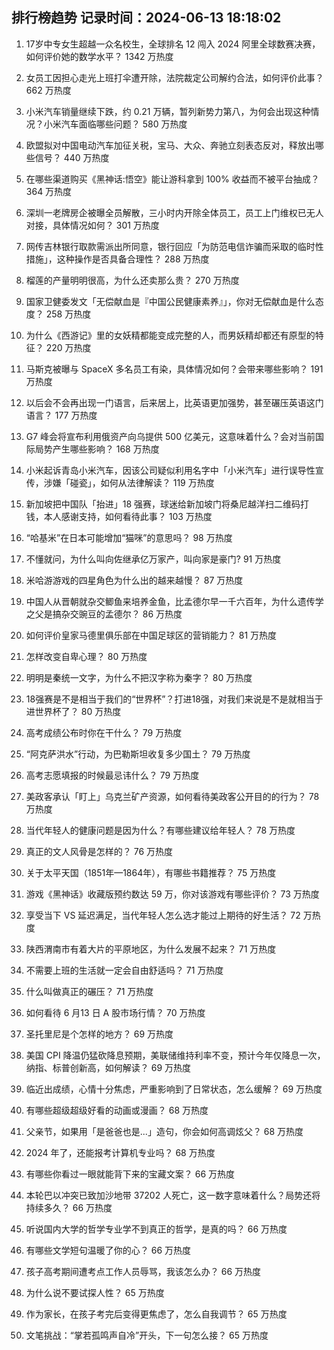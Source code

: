 
## 排行榜趋势 记录时间：2024-06-13 18:18:02
  
  1. 17岁中专女生超越一众名校生，全球排名 12 闯入 2024 阿里全球数赛决赛，如何评价她的数学水平？ 1342 万热度
    
  2. 女员工因担心走光上班打伞遭开除，法院裁定公司解约合法，如何评价此事？ 662 万热度
    
  3. 小米汽车销量继续下跌，约 0.21 万辆，暂列新势力第八，为何会出现这种情况？小米汽车面临哪些问题？ 580 万热度
    
  4. 欧盟拟对中国电动汽车加征关税，宝马、大众、奔驰立刻表态反对，释放出哪些信号？ 440 万热度
    
  5. 在哪些渠道购买《黑神话:悟空》能让游科拿到 100% 收益而不被平台抽成？ 364 万热度
    
  6. 深圳一老牌房企被曝全员解散，三小时内开除全体员工，员工上门维权已无人对接，具体情况如何？ 301 万热度
    
  7. 网传吉林银行取款需派出所同意，银行回应「为防范电信诈骗而采取的临时性措施」，这种操作是否具备合理性？ 288 万热度
    
  8. 榴莲的产量明明很高，为什么还卖那么贵？ 270 万热度
    
  9. 国家卫健委发文「无偿献血是『中国公民健康素养』」，你对无偿献血是什么态度？ 258 万热度
    
  10. 为什么《西游记》里的女妖精都能变成完整的人，而男妖精却都还有原型的特征？ 220 万热度
    
  11. 马斯克被曝与 SpaceX 多名员工有染，具体情况如何？会带来哪些影响？ 191 万热度
    
  12. 以后会不会再出现一门语言，后来居上，比英语更加强势，甚至碾压英语这门语言？ 177 万热度
    
  13. G7 峰会将宣布利用俄资产向乌提供 500 亿美元，这意味着什么？会对当前国际局势产生哪些影响？ 168 万热度
    
  14. 小米起诉青岛小米汽车，因该公司疑似利用名字中「小米汽车」进行误导性宣传，涉嫌「碰瓷」，如何从法律解读？ 119 万热度
    
  15. 新加坡把中国队「抬进」18 强赛，球迷给新加坡门将桑尼越洋扫二维码打钱，本人感谢支持，如何看待此事？ 103 万热度
    
  16. “哈基米”在日本可能增加“猫咪”的意思吗？ 98 万热度
    
  17. 不懂就问，为什么叫向佐继承亿万家产，叫向家是豪门? 91 万热度
    
  18. 米哈游游戏的四星角色为什么出的越来越慢？ 87 万热度
    
  19. 中国人从晋朝就杂交鲫鱼来培养金鱼，比孟德尔早一千六百年，为什么遗传学之父是搞杂交豌豆的孟德尔？ 86 万热度
    
  20. 如何评价皇家马德里俱乐部在中国足球区的营销能力？ 81 万热度
    
  21. 怎样改变自卑心理？ 80 万热度
    
  22. 明明是秦统一文字，为什么不把汉字称为秦字？ 80 万热度
    
  23. 18强赛是不是相当于我们的“世界杯”？打进18强，对我们来说是不是就相当于进世界杯了？ 80 万热度
    
  24. 高考成绩公布时你在干什么？ 79 万热度
    
  25. “阿克萨洪水”行动，为巴勒斯坦收复多少国土？ 79 万热度
    
  26. 高考志愿填报的时候最忌讳什么？ 79 万热度
    
  27. 美政客承认「盯上」乌克兰矿产资源，如何看待美政客公开目的的行为？ 78 万热度
    
  28. 当代年轻人的健康问题是因为什么？有哪些建议给年轻人？ 78 万热度
    
  29. 真正的文人风骨是怎样的？ 76 万热度
    
  30. 关于太平天国（1851年—1864年），有哪些书籍推荐？ 75 万热度
    
  31. 游戏《黑神话》收藏版预约数达 59 万，你对该游戏有哪些评价？ 73 万热度
    
  32. 享受当下 VS 延迟满足，当代年轻人怎么选才能过上期待的好生活？ 72 万热度
    
  33. 陕西渭南市有着大片的平原地区，为什么发展不起来？ 71 万热度
    
  34. 不需要上班的生活就一定会自由舒适吗？ 71 万热度
    
  35. 什么叫做真正的碾压？ 71 万热度
    
  36. 如何看待 6 月13 日 A 股市场行情？ 70 万热度
    
  37. 圣托里尼是个怎样的地方？ 69 万热度
    
  38. 美国 CPI 降温仍猛砍降息预期，美联储维持利率不变，预计今年仅降息一次，纳指、标普创新高，如何解读？ 69 万热度
    
  39. 临近出成绩，心情十分焦虑，严重影响到了日常状态，怎么缓解？ 69 万热度
    
  40. 有哪些超级超级好看的动画或漫画？ 68 万热度
    
  41. 父亲节，如果用「是爸爸也是...」造句，你会如何高调炫父？ 68 万热度
    
  42. 2024 年了，还能报考计算机专业吗？ 68 万热度
    
  43. 有哪些你看过一眼就能背下来的宝藏文案？ 66 万热度
    
  44. 本轮巴以冲突已致加沙地带 37202 人死亡，这一数字意味着什么？局势还将持续多久？ 66 万热度
    
  45. 听说国内大学的哲学专业学不到真正的哲学，是真的吗？ 66 万热度
    
  46. 有哪些文学短句温暖了你的心？ 66 万热度
    
  47. 孩子高考期间遭考点工作人员辱骂，我该怎么办？ 66 万热度
    
  48. 为什么说不要试探人性？ 65 万热度
    
  49. 作为家长，在孩子考完后变得更焦虑了，怎么自我调节？ 65 万热度
    
  50. 文笔挑战：“掌若孤鸣声自冷”开头，下一句怎么接？ 65 万热度
    